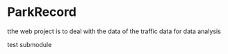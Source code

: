 # ParkRecord
tthe web project is  to deal with the data of the traffic data for data analysis

test submodule
